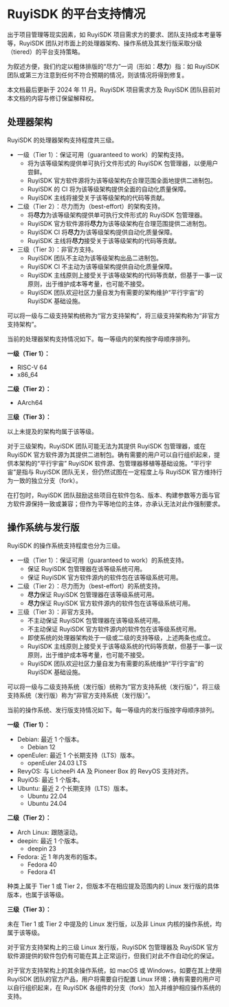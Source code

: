 # RuyiSDK 的平台支持情况

出于项目管理等现实因素，如 RuyiSDK 项目需求方的要求、团队支持成本考量等等，RuyiSDK
团队对市面上的处理器架构、操作系统及其发行版采取分级（tiered）的平台支持策略。

为叙述方便，我们约定以粗体排版的“尽力”一词（形如：**尽力**）指：如 RuyiSDK
团队或第三方注意到任何不符合预期的情况，则该情况将得到修复。

本文档最后更新于 2024 年 11 月。RuyiSDK 项目需求方及 RuyiSDK 团队目前对本文档的内容与修订保留解释权。

## 处理器架构

RuyiSDK 的处理器架构支持程度共三级。

* 一级（Tier 1）：保证可用（guaranteed to work）的架构支持。
    * 将为该等级架构提供单可执行文件形式的 RuyiSDK 包管理器，以便用户尝鲜。
    * RuyiSDK 官方软件源将为该等级架构在合理范围全面地提供二进制包。
    * RuyiSDK 的 CI 将为该等级架构提供全面的自动化质量保障。
    * RuyiSDK 主线将接受关于该等级架构的代码等贡献。
* 二级（Tier 2）：尽力而为（best-effort）的架构支持。
    * 将**尽力**为该等级架构提供单可执行文件形式的 RuyiSDK 包管理器。
    * RuyiSDK 官方软件源将**尽力**为该等级架构在合理范围提供二进制包。
    * RuyiSDK CI 将**尽力**为该等级架构提供自动化质量保障。
    * RuyiSDK 主线将**尽力**接受关于该等级架构的代码等贡献。
* 三级（Tier 3）：非官方支持。
    * RuyiSDK 团队不主动为该等级架构出品二进制包。
    * RuyiSDK CI 不主动为该等级架构提供自动化质量保障。
    * RuyiSDK 主线原则上接受关于该等级架构的代码等贡献，但基于一事一议原则，出于维护成本等考量，也可能不接受。
    * RuyiSDK 团队欢迎社区力量自发为有需要的架构维护“平行宇宙”的 RuyiSDK 基础设施。

可以将一级与二级支持架构统称为“官方支持架构”，将三级支持架构称为“非官方支持架构”。

当前的处理器架构支持情况如下。每一等级内的架构按字母顺序排列。

**一级（Tier 1）：**

* RISC-V 64
* x86\_64

**二级（Tier 2）：**

* AArch64

**三级（Tier 3）：**

以上未提及的架构均属于该等级。

对于三级架构，RuyiSDK 团队可能无法为其提供 RuyiSDK 包管理器，或在 RuyiSDK
官方软件源为其提供二进制包。确有需要的用户可以自行组织起来，提供本架构的“平行宇宙”
RuyiSDK 软件源、包管理器移植等基础设施。“平行宇宙”是指与 RuyiSDK 团队无关，但仍然试图在一定程度上与
RuyiSDK 官方维持行为一致的独立分支（fork）。

在打包时，RuyiSDK 团队鼓励这些项目在软件包名、版本、构建参数等方面与官方软件源保持一致或兼容；但作为平等地位的主体，亦承认无法对此作强制要求。

## 操作系统与发行版

RuyiSDK 的操作系统支持程度也分为三级。

* 一级（Tier 1）：保证可用（guaranteed to work）的系统支持。
    * 保证 RuyiSDK 包管理器在该等级系统可用。
    * 保证 RuyiSDK 官方软件源内的软件包在该等级系统可用。
* 二级（Tier 2）：尽力而为（best-effort）的系统支持。
    * **尽力**保证 RuyiSDK 包管理器在该等级系统可用。
    * **尽力**保证 RuyiSDK 官方软件源内的软件包在该等级系统可用。
* 三级（Tier 3）：非官方支持。
    * 不主动保证 RuyiSDK 包管理器在该等级系统可用。
    * 不主动保证 RuyiSDK 官方软件源内的软件包在该等级系统可用。
    * 即使系统的处理器架构处于一级或二级的支持等级，上述两条也成立。
    * RuyiSDK 主线原则上接受关于该等级系统的代码等贡献，但基于一事一议原则，出于维护成本等考量，也可能不接受。
    * RuyiSDK 团队欢迎社区力量自发为有需要的系统维护“平行宇宙”的 RuyiSDK 基础设施。

可以将一级与二级支持系统（发行版）统称为“官方支持系统（发行版）”，将三级支持系统（发行版）称为“非官方支持系统（发行版）”。

当前的操作系统、发行版支持情况如下。每一等级内的发行版按字母顺序排列。

**一级（Tier 1）：**

* Debian: 最近 1 个版本。
    * Debian 12
* openEuler: 最近 1 个长期支持（LTS）版本。
    * openEuler 24.03 LTS
* RevyOS: 与 LicheePi 4A 及 Pioneer Box 的 RevyOS 支持对齐。
* RuyiOS: 最近 1 个版本。
* Ubuntu: 最近 2 个长期支持（LTS）版本。
    * Ubuntu 22.04
    * Ubuntu 24.04

**二级（Tier 2）：**

* Arch Linux: 跟随滚动。
* deepin: 最近 1 个版本。
    * deepin 23
* Fedora: 近 1 年内发布的版本。
    * Fedora 40
    * Fedora 41

种类上属于 Tier 1 或 Tier 2，但版本不在相应提及范围内的 Linux 发行版的具体版本，也属于该等级。

**三级（Tier 3）：**

未在 Tier 1 或 Tier 2 中提及的 Linux 发行版，以及非 Linux 内核的操作系统，均属于该等级。

对于官方支持架构上的三级 Linux 发行版，RuyiSDK 包管理器及 RuyiSDK
官方软件源提供的软件包仍有可能在其上正常运行，但我们对此不作自动化的保证。

对于官方支持架构上的其余操作系统，如 macOS 或 Windows，如要在其上使用
RuyiSDK 团队的官方产品，用户将需要自行配置 Linux 环境；确有需要的用户可以自行组织起来，在
RuyiSDK 各组件的分支（fork）加入并维护相应操作系统的支持。
